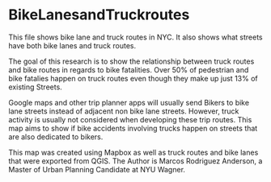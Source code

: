 # BikeLanesandTruckroutes

This file shows bike lane and truck routes in NYC. It also shows what streets have both bike lanes and truck routes. 

The goal of this research is to show the relationship between truck routes and bike routes in regards to bike fatalities. Over 50% of pedestrian and bike fatalies happen on truck routes even though they make up just 13% of existing Streets.

Google maps and other trip planner apps will usually send Bikers to bike lane streets instead of adjacent non bike lane streets. However, truck activity is usually not considered when developing these trip routes. This map aims to show if bike accidents involving trucks happen on streets that are also dedicated to bikers. 

This map was created using Mapbox as well as truck routes and bike lanes that were exported from QGIS. The Author is Marcos Rodriguez Anderson, a Master of Urban Planning Candidate at NYU Wagner.
